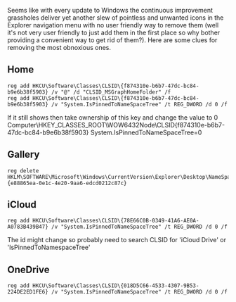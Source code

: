 Seems like with every update to Windows the continuous improvement grassholes deliver yet another slew of pointless and unwanted icons in the Explorer navigation menu with no user friendly way to remove them (well it's not very user friendly to just
add them in the first place so why bother providing a convenient way to get rid of them?). Here are some clues for removing the most obnoxious ones.

## Home
```
reg add HKCU\Software\Classes\CLSID\{f874310e-b6b7-47dc-bc84-b9e6b38f5903} /v "@" /d "CLSID_MSGraphHomeFolder" /f
reg add HKCU\Software\Classes\CLSID\{f874310e-b6b7-47dc-bc84-b9e6b38f5903} /v "System.IsPinnedToNameSpaceTree" /t REG_DWORD /d 0 /f
```

If it still shows then take ownership of this key and change the value to 0
Computer\HKEY_CLASSES_ROOT\WOW6432Node\CLSID\{f874310e-b6b7-47dc-bc84-b9e6b38f5903}
System.IsPinnedToNameSpaceTree=0

## Gallery
```
reg delete HKLM\SOFTWARE\Microsoft\Windows\CurrentVersion\Explorer\Desktop\NameSpace\{e88865ea-0e1c-4e20-9aa6-edcd0212c87c}
```

## iCloud
```
reg add HKCU\Software\Classes\CLSID\{78E66C0B-0349-41A6-AE0A-A0783B439B47} /v "System.IsPinnedToNameSpaceTree" /t REG_DWORD /d 0 /f
```
The id might change so probably need to search CLSID for 'iCloud Drive' or 'IsPinnedToNamespaceTree'

## OneDrive
```
reg add HKCU\Software\Classes\CLSID\{018D5C66-4533-4307-9B53-224DE2ED1FE6} /v "System.IsPinnedToNameSpaceTree" /t REG_DWORD /d 0 /f
```

